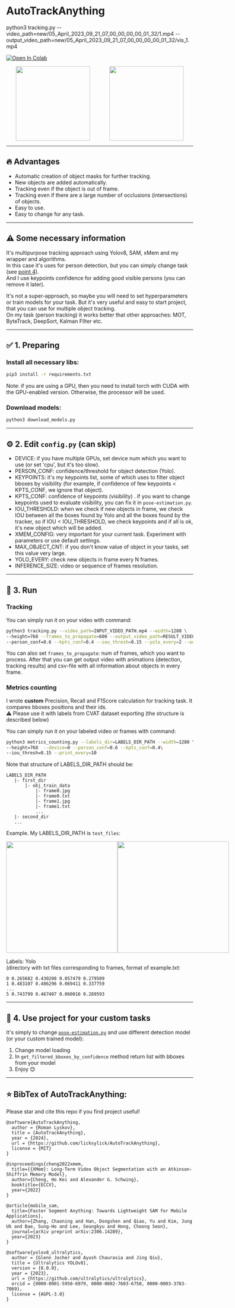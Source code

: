 # AutoTrackAnything
python3 tracking.py --video_path=new/05_April_2023_09_21_07_00_00_00_00_01_32/1.mp4 --output_video_path=new/05_April_2023_09_21_07_00_00_00_00_01_32/vis_1.mp4 

[![Open In Colab](https://colab.research.google.com/assets/colab-badge.svg)](https://colab.research.google.com/drive/1NLLtHFcoPH-vncLH_pAwGI4wpH5PhGol?usp=sharing)

<div style="display: flex; align-items: center; justify-content: space-around;">
  <img src="media/RES_OUT_OF_FRAME.gif" height="200">
  <img src="media/FILTERED_OCCLUSIONS.gif" height="200">
</div>
  
-----
## 🔥 Advantages  
* Automatic creation of object masks for further tracking.
* New objects are added automatically.
* Tracking even if the object is out of frame.
* Tracking even if there are a large number of occlusions (intersections) of objects.
* Easy to use.
* Easy to change for any task.

-----

## ⚠️ Some necessary information
It's multipurpose tracking approach using Yolov8, SAM, xMem and my wrapper and algorithms.  
In this case it's uses for person detection, but you can simply change task (see [point 4](https://github.com/licksylick/AutoTrackAnything?tab=readme-ov-file#-4-use-project-for-your-custom-tasks)).  
And I use keypoints confidence for adding good visible persons (you can remove it later).
   
  
It's not a super-approach, so maybe you will need to set hyperparameters or train models for your task. But it's very useful and easy to start project, that you can use for multiple object tracking.  
On my task (person tracking) it works better that other approaches: MOT, ByteTrack, DeepSort, Kalman FIlter etc.

-----

## ✅ 1. Preparing
### Install all necessary libs:
  ```sh
  pip3 install -r requirements.txt
  ```
Note: if you are using a GPU, then you need to install torch with CUDA with the GPU-enabled version.
Otherwise, the processor will be used.
### Download models:
```sh
python3 download_models.py
```

-----
## ⚙️ 2. Edit `config.py` (can skip)  

* DEVICE: if you have multiple GPUs, set device num which you want to use (or set 'cpu', but it's too slow).  
* PERSON_CONF: confidence/threshold for object detection (Yolo).  
* KEYPOINTS: it's my keypoints list, some of which uses to filter object bboxes by visibility (for example, if confidence of few keypoints < KPTS_CONF, we ignore that object). 
* KPTS_CONF: confidence of keypoints (visibility) .
if you want to change keypoints used to evaluate visibility, you can fix it in  `pose-estimation.py`.
* IOU_THRESHOLD: when we check if new objects in frame, we check IOU between all the boxes found by Yolo and all the boxes found by the tracker, so if IOU < IOU_THRESHOLD, we check keypoints and if all is ok, it's new object which will be added.
* XMEM_CONFIG: very important for your current task. Experiment with parameters or use default settings.
* MAX_OBJECT_CNT: if you don't know value of object in your tasks, set this value very large.  
* YOLO_EVERY: check new objects in frame every N frames.  
* INFERENCE_SIZE: video or sequence of frames resolution.
-----

## 🚀 3. Run
### Tracking
You can simply run it on your video with command:
  ```sh
  python3 tracking.py --video_path=INPUT_VIDEO_PATH.mp4 --width=1280 \
--height=768 --frames_to_propagate=600 --output_video_path=RESULT_VIDEO_PATH.mp4 --device=0 \
--person_conf=0.6 --kpts_conf=0.4 --iou_thresh=0.15 --yolo_every=2 --output_path=OUTPUT_CSV_PATH.csv
  ```
  You can also set `frames_to_propagate`: num of frames, which you want to process.
  After that you can get output video with animations (detection, tracking results) and csv-file with all information about objects in every frame.
  
 ### Metrics counting
 I wrote **custom** Precision, Recall and F1Score calculation for tracking task. It compares bboxes positions and their ids.  
⚠️ Please use it with labels from CVAT dataset exporting (the structure is described below)  
   
 You can simply run it on your labeled video or frames with command:
  ```sh
  python3 metrics_counting.py --labels_dir=LABELS_DIR_PATH --width=1280 \
--height=768  --device=0 --person_conf=0.6 --kpts_conf=0.4\
 --iou_thresh=0.15 --print_every=10
  ```
  Note that structure of LABELS_DIR_PATH should be:  
  ~~~~
LABELS_DIR_PATH
     |- first_dir
         |- obj_train_data
             |- frame0.jpg
             |- frame0.txt
             |- frame1.jpg
             |- frame1.txt
             ...
     |- second_dir
     ...
~~~~
Example. My LABELS_DIR_PATH is `test_files`:  
<div style="display: flex; align-items: center; justify-content: space-around;">
  <img src="https://i.ibb.co/pwdWXGV/image.png" height="300">
  <img src="https://i.ibb.co/JnRKfn3/2023-12-26-16-23-40.png" height="300">
</div>


Labels: Yolo  
(directory with txt files corresponding to frames, format of example.txt:  
```
0 0.265682 0.430208 0.057479 0.279509  
1 0.483107 0.486296 0.069411 0.337759  
... 
5 0.743799 0.467407 0.060016 0.289593
```

-----
## 🎯 4. Use project for your custom tasks
It's simply to change [`pose-estimation.py`](https://github.com/licksylick/AutoTrackAnything/blob/53d85446b110eaea189def1d30f95593e07a555b/pose_estimation.py#L9) and use different detection model (or your custom trained model):
1. Change model loading
2. In `get_filtered_bboxes_by_confidence` method return list with bboxes from your model
3. Enjoy 😊

-----

## ⭐️ BibTex of AutoTrackAnything:
Please star and cite this repo if you find project useful!  

```
@software{AutoTrackAnything,
  author = {Roman Lyskov},
  title = {AutoTrackAnything},
  year = {2024},
  url = {https://github.com/licksylick/AutoTrackAnything},
  license = {MIT}
}
```

```
@inproceedings{cheng2022xmem,
  title={{XMem}: Long-Term Video Object Segmentation with an Atkinson-Shiffrin Memory Model},
  author={Cheng, Ho Kei and Alexander G. Schwing},
  booktitle={ECCV},
  year={2022}
}
```

```
@article{mobile_sam,
  title={Faster Segment Anything: Towards Lightweight SAM for Mobile Applications},
  author={Zhang, Chaoning and Han, Dongshen and Qiao, Yu and Kim, Jung Uk and Bae, Sung-Ho and Lee, Seungkyu and Hong, Choong Seon},
  journal={arXiv preprint arXiv:2306.14289},
  year={2023}
}
```

```
@software{yolov8_ultralytics,
  author = {Glenn Jocher and Ayush Chaurasia and Jing Qiu},
  title = {Ultralytics YOLOv8},
  version = {8.0.0},
  year = {2023},
  url = {https://github.com/ultralytics/ultralytics},
  orcid = {0000-0001-5950-6979, 0000-0002-7603-6750, 0000-0003-3783-7069},
  license = {AGPL-3.0}
}
```
